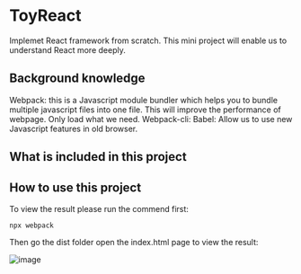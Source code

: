 # ToyReact
Implemet React framework from scratch.
This mini project will enable us to understand React more deeply.


## Background knowledge
Webpack: this is a Javascript module bundler which helps you to bundle multiple javascript files into one file. This will improve the performance of webpage. Only load what we need.
Webpack-cli:
Babel: Allow us to use new Javascript features in old browser.



## What is included in this project



## How to use this project

To view the result please run the commend first:

```
npx webpack
```

 Then go the dist folder open the index.html page to view the result:



![image](https://ibb.co/s1W3pFK)



